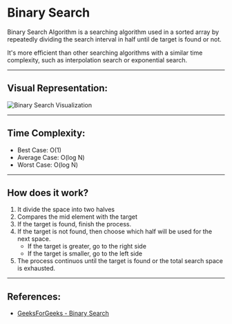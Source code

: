 # Binary Search
Binary Search Algorithm is a searching algorithm used in a sorted array by repeatedly dividing the search interval in half until de target is found or not.

It's more efficient than other searching algorithms with a similar time complexity, such as interpolation search or exponential search.

---

## **Visual Representation:**
![Binary Search Visualization](https://media.geeksforgeeks.org/wp-content/uploads/20240506155201/binnary-search-.webp)

---

## **Time Complexity:**
- Best Case: O(1)
- Average Case: O(log N)
- Worst Case: O(log N)

---

## How does it work?
1. It divide the space into two halves
2. Compares the mid element with the target
3. If the target is found, finish the process.
4. If the target is not found, then choose which half will be used for the next space.
    - If the target is greater, go to the right side
    - If the target is smaller, go to the left side
5. The process continuos until the target is found or the total search space is exhausted.

---

## References:
- [GeeksForGeeks - Binary Search](https://www.geeksforgeeks.org/binary-search/)